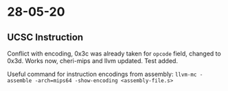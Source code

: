 # 28-05-20

## UCSC Instruction
Conflict with encoding, 0x3c was already taken for `opcode` field,
changed to 0x3d. Works now, cheri-mips and llvm updated.
Test added.

Useful command for instruction encodings from assembly:
`llvm-mc -assemble -arch=mips64 -show-encoding <assembly-file.s>`

